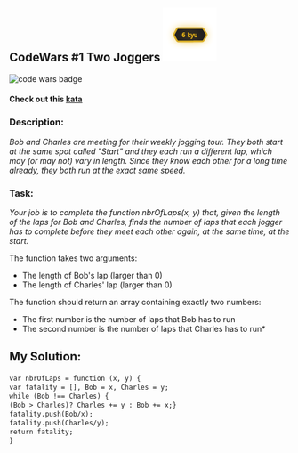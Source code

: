 
## CodeWars #1 Two Joggers ![6 kyu](/img/6kyu.png)
![code wars badge](https://www.codewars.com/users/MateuszKawka/badges/small)
#### Check out this [kata](https://www.codewars.com/kata/5274d9d3ebc3030802000165)

### Description:



*Bob and Charles are meeting for their weekly jogging tour. They both start at the same spot called "Start" and they each run a different lap, which may (or may not) vary in length. Since they know each other for a long time already, they both run at the exact same speed.*


### Task:

*Your job is to complete the function nbrOfLaps(x, y) that, given the length of the laps for Bob and Charles, finds the number of laps that each jogger has to complete before they meet each other again, at the same time, at the start.*

The function takes two arguments:

- The length of Bob's lap (larger than 0)
- The length of Charles' lap (larger than 0)

The function should return an array containing exactly two numbers:

- The first number is the number of laps that Bob has to run
- The second number is the number of laps that Charles has to run*

## My Solution:

    var nbrOfLaps = function (x, y) {  
    var fatality = [], Bob = x, Charles = y;  
    while (Bob !== Charles) {  
    (Bob > Charles)? Charles += y : Bob += x;}  
    fatality.push(Bob/x);  
    fatality.push(Charles/y);  
    return fatality;  
    }
